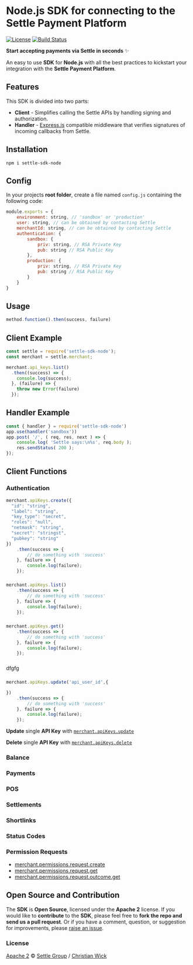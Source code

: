 # Node.js SDK for connecting to the Settle Payment Platform

[![License](https://img.shields.io/badge/license-Apache%202-brightgreen.svg)](https://github.com/SettleAPI/settle-sdk-node/blob/master/LICENSE)
[![Build Status](https://travis-ci.com/SettleAPI/settle-sdk-node.svg?branch=master)](https://travis-ci.com/SettleAPI/settle-sdk-node)

**Start accepting payments via Settle in seconds** ✨

An easy to use **SDK** for **Node.js** with all the best practices to kickstart your integration with the **Settle Payment Platform**.

## Features

This SDK is divided into two parts:

* **Client** - Simplifies calling the Settle APIs by handling signing and authorization.
* **Handler** - [Express.js](https://expressjs.com/) compatible middleware that verifies signatures of incoming callbacks from Settle.

## Installation

`npm i settle-sdk-node`

## Config

In your projects  **root folder**, create a file named `config.js` containing the following code:

```js
module.exports = {
    environment: string, // 'sandbox' or 'production'
    user: string, // can be obtained by contacting Settle
    merchantId: string, // can be obtained by contacting Settle
    authentication: {
        sandbox: {
            priv: string, // RSA Private Key
            pub: string // RSA Public Key
        },
        production: {
            priv: string, // RSA Private Key
            pub: string // RSA Public Key
        }
    }
}
```

## Usage

```js
method.function().then(success, failure)
```

## Client Example

```js
const settle = require('settle-sdk-node');
const merchant = settle.merchant;

merchant.api_keys.list()
  .then((success) => {
    console.log(success);
  }, (failure) => {
    throw new Error(failure)
  });
```

## Handler Example

```js
const { handler } = require('settle-sdk-node')
app.use(handler('sandbox'))
app.post( '/', ( req, res, next ) => {
    console.log( 'Settle says:\n%s', req.body );
    res.sendStatus( 200 );
});
```

## Client Functions

### Authentication

```js title="Create new API Key"
merchant.apiKeys.create({
  "id": "string",
  "label": "string",
  "key_type": "secret",
  "roles": "null",
  "netmask": "string",
  "secret": "stringst",
  "pubkey": "string"
})
    .then(success => {
        // do something with 'success'
    }, failure => {
        console.log(failure);
    });
```
#####
```js title="List all API Keys"
merchant.apiKeys.list()
    .then(success => {
        // do something with 'success'
    }, failure => {
        console.log(failure);
    });
```
#####
```js title="Get single API Key"
merchant.apiKeys.get()
    .then(success => {
        // do something with 'success'
    }, failure => {
        console.log(failure);
    });
```
#####
dfgfg
#####
```js title="Update single API Key"
merchant.apiKeys.update('api_user_id',{

})
    .then(success => {
        // do something with 'success'
    }, failure => {
        console.log(failure);
    });
```



**Update** single **API Key** with [`merchant.apiKeys.update`]()


**Delete** single **API Key** with [`merchant.apiKeys.delete`]()

### Balance

### Payments

### POS

### Settlements

### Shortlinks

### Status Codes

### Permission Requests

- [merchant.permissions.request.create](./b3A6Mjk5NjUxNTk-merchant-permissions-request-create)
- [merchant.permissions.request.get](./b3A6Mjk5NjUxNjA-merchant-permissions-request-get)
- [merchant.permissions.request.outcome.get](./b3A6MzE5MjkxOTE-merchant-permissions-request-outcome-get)

<!-- ### OAuth 2.0 Authorization Framework - Coming Soon

- [oauth2.auth.code](https://settle.dev/api/reference/rest/v1/oauth2.auth.code/)
- [oauth2.auth.request](https://settle.dev/api/reference/rest/v1/oauth2.auth.request/)
- [oauth2.auth.token](https://settle.dev/api/reference/rest/v1/oauth2.auth.token/)
- [oauth2.error](https://settle.dev/api/reference/rest/v1/oauth2.error/)
- [oauth2.qrImage](https://settle.dev/api/reference/rest/v1/oauth2.qrImage/)
- [oauth2.user.info](https://settle.dev/api/reference/rest/v1/oauth2.user.info/) -->


## Open Source and Contribution

The **SDK** is **Open Source**, licensed under the **Apache 2** license. If you would like to **contribute** to the **SDK**, please feel free to **fork the repo and send us a pull request**. Or if you have a comment, question, or suggestion for improvements, please [raise an issue](https://github.com/SettleAPI/settle-sdk-node/issues).

### License
[Apache 2](https://github.com/SettleAPI/settle-sdk-node/blob/master/LICENSE) © [Settle Group](https://settle.eu/) / [Christian Wick](https://github.com/iamchriswick)

